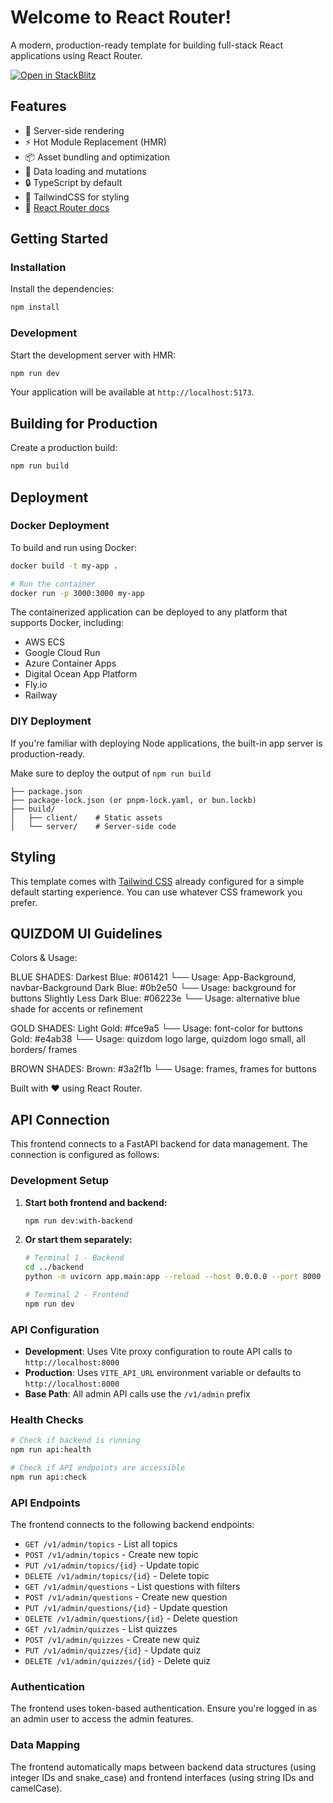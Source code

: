 # Welcome to React Router!

A modern, production-ready template for building full-stack React applications using React Router.

[![Open in StackBlitz](https://developer.stackblitz.com/img/open_in_stackblitz.svg)](https://stackblitz.com/github/remix-run/react-router-templates/tree/main/default)

## Features

- 🚀 Server-side rendering
- ⚡️ Hot Module Replacement (HMR)
- 📦 Asset bundling and optimization
- 🔄 Data loading and mutations
- 🔒 TypeScript by default
- 🎉 TailwindCSS for styling
- 📖 [React Router docs](https://reactrouter.com/)

## Getting Started

### Installation

Install the dependencies:

```bash
npm install
```

### Development

Start the development server with HMR:

```bash
npm run dev
```

Your application will be available at `http://localhost:5173`.

## Building for Production

Create a production build:

```bash
npm run build
```

## Deployment

### Docker Deployment

To build and run using Docker:

```bash
docker build -t my-app .

# Run the container
docker run -p 3000:3000 my-app
```

The containerized application can be deployed to any platform that supports Docker, including:

- AWS ECS
- Google Cloud Run
- Azure Container Apps
- Digital Ocean App Platform
- Fly.io
- Railway

### DIY Deployment

If you're familiar with deploying Node applications, the built-in app server is production-ready.

Make sure to deploy the output of `npm run build`

```
├── package.json
├── package-lock.json (or pnpm-lock.yaml, or bun.lockb)
├── build/
│   ├── client/    # Static assets
│   └── server/    # Server-side code
```

## Styling

This template comes with [Tailwind CSS](https://tailwindcss.com/) already configured for a simple default starting experience. You can use whatever CSS framework you prefer.

## QUIZDOM UI Guidelines

Colors & Usage:

BLUE SHADES:
Darkest Blue: #061421
└── Usage: App-Background, navbar-Background
Dark Blue: #0b2e50
└── Usage: background for buttons
Slightly Less Dark Blue: #06223e
└── Usage: alternative blue shade for accents or refinement

GOLD SHADES:
Light Gold: #fce9a5
└── Usage: font-color for buttons
Gold: #e4ab38
└── Usage: quizdom logo large, quizdom logo small, all borders/ frames

BROWN SHADES:
Brown: #3a2f1b
└── Usage: frames, frames for buttons

Built with ❤️ using React Router.

## API Connection

This frontend connects to a FastAPI backend for data management. The connection is configured as follows:

### Development Setup

1. **Start both frontend and backend:**

   ```bash
   npm run dev:with-backend
   ```

2. **Or start them separately:**

   ```bash
   # Terminal 1 - Backend
   cd ../backend
   python -m uvicorn app.main:app --reload --host 0.0.0.0 --port 8000

   # Terminal 2 - Frontend
   npm run dev
   ```

### API Configuration

- **Development**: Uses Vite proxy configuration to route API calls to `http://localhost:8000`
- **Production**: Uses `VITE_API_URL` environment variable or defaults to `http://localhost:8000`
- **Base Path**: All admin API calls use the `/v1/admin` prefix

### Health Checks

```bash
# Check if backend is running
npm run api:health

# Check if API endpoints are accessible
npm run api:check
```

### API Endpoints

The frontend connects to the following backend endpoints:

- `GET /v1/admin/topics` - List all topics
- `POST /v1/admin/topics` - Create new topic
- `PUT /v1/admin/topics/{id}` - Update topic
- `DELETE /v1/admin/topics/{id}` - Delete topic
- `GET /v1/admin/questions` - List questions with filters
- `POST /v1/admin/questions` - Create new question
- `PUT /v1/admin/questions/{id}` - Update question
- `DELETE /v1/admin/questions/{id}` - Delete question
- `GET /v1/admin/quizzes` - List quizzes
- `POST /v1/admin/quizzes` - Create new quiz
- `PUT /v1/admin/quizzes/{id}` - Update quiz
- `DELETE /v1/admin/quizzes/{id}` - Delete quiz

### Authentication

The frontend uses token-based authentication. Ensure you're logged in as an admin user to access the admin features.

### Data Mapping

The frontend automatically maps between backend data structures (using integer IDs and snake_case) and frontend interfaces (using string IDs and camelCase).

